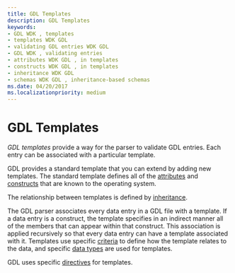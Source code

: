 ```yaml
---
title: GDL Templates
description: GDL Templates
keywords:
- GDL WDK , templates
- templates WDK GDL
- validating GDL entries WDK GDL
- GDL WDK , validating entries
- attributes WDK GDL , in templates
- constructs WDK GDL , in templates
- inheritance WDK GDL
- schemas WDK GDL , inheritance-based schemas
ms.date: 04/20/2017
ms.localizationpriority: medium
---
```


# GDL Templates


*GDL templates* provide a way for the parser to validate GDL entries. Each entry can be associated with a particular template.

GDL provides a standard template that you can extend by adding new templates. The standard template defines all of the [attributes](gdl-attributes.md) and [constructs](gdl-constructs.md) that are known to the operating system.

The relationship between templates is defined by [inheritance](gdl-template-inheritance.md).

The GDL parser associates every data entry in a GDL file with a template. If a data entry is a construct, the template specifies in an indirect manner all of the members that can appear within that construct. This association is applied recursively so that every data entry can have a template associated with it. Templates use specific [criteria](criteria-for-associating-gdl-templates-with-keywords.md) to define how the template relates to the data, and specific [data types](gdl-template-data-types.md) are used for templates.

GDL uses specific [directives](gdl-template-directives.md) for templates.

 

 




